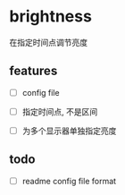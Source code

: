 # brightness

在指定时间点调节亮度

## features

- [ ] config file
- [ ] 指定时间点, 不是区间
- [ ] 为多个显示器单独指定亮度


## todo

- [ ] readme  config file format
